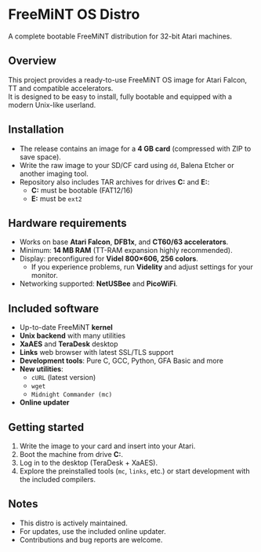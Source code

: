 # FreeMiNT OS Distro
A complete bootable FreeMiNT distribution for 32-bit Atari machines.

## Overview
This project provides a ready-to-use FreeMiNT OS image for Atari Falcon, TT and compatible accelerators.  
It is designed to be easy to install, fully bootable and equipped with a modern Unix-like userland.

## Installation
- The release contains an image for a **4 GB card** (compressed with ZIP to save space).  
- Write the raw image to your SD/CF card using `dd`, Balena Etcher or another imaging tool.  
- Repository also includes TAR archives for drives **C:** and **E:**:  
  - **C:** must be bootable (FAT12/16)  
  - **E:** must be `ext2`

## Hardware requirements
- Works on base **Atari Falcon**, **DFB1x**, and **CT60/63 accelerators**.  
- Minimum: **14 MB RAM** (TT-RAM expansion highly recommended).  
- Display: preconfigured for **Videl 800×606, 256 colors**.  
  - If you experience problems, run **Videlity** and adjust settings for your monitor.  
- Networking supported: **NetUSBee** and **PicoWiFi**.

## Included software
- Up-to-date FreeMiNT **kernel**  
- **Unix backend** with many utilities  
- **XaAES** and **TeraDesk** desktop  
- **Links** web browser with latest SSL/TLS support  
- **Development tools**: Pure C, GCC, Python, GFA Basic and more  
- **New utilities**:  
  - `cURL` (latest version)  
  - `wget`  
  - `Midnight Commander (mc)`  
- **Online updater**

## Getting started
1. Write the image to your card and insert into your Atari.  
2. Boot the machine from drive **C:**.  
3. Log in to the desktop (TeraDesk + XaAES).  
4. Explore the preinstalled tools (`mc`, `links`, etc.) or start development with the included compilers.  

## Notes
- This distro is actively maintained.  
- For updates, use the included online updater.  
- Contributions and bug reports are welcome.

